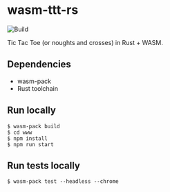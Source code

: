 # wasm-ttt-rs

![Build](https://github.com/sl4m/wasm-ttt-rs/workflows/Build/badge.svg?branch=dev)

Tic Tac Toe (or noughts and crosses) in Rust + WASM.

## Dependencies

* wasm-pack
* Rust toolchain

## Run locally

    $ wasm-pack build
    $ cd www
    $ npm install
    $ npm run start

## Run tests locally

    $ wasm-pack test --headless --chrome

